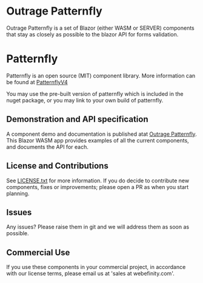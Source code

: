 # Outrage Patternfly

Outrage Patternfly is a set of Blazor (either WASM or SERVER) components that stay as closely as possible to the blazor API for forms validation.

# Patternfly

Patternfly is an open source (MIT) component library.  More information can be found at [PatternflyV4](https://www.patternfly.org/v4/)

You may use the pre-built version of patternfly which is included in the nuget package, or you may link to your own build of patternfly.

## Demonstration and API specification

A component demo and documentation is published atat [Outrage Patternfly](https://patternfly.outrage.net.au).  This Blazor WASM app provides examples of all the current components, and documents the API for each.

## License and Contributions

See [LICENSE.txt](LICENSE.txt) for more information.
If you do decide to contribute new components, fixes or improvements; please open a PR as when you start planning.

## Issues

Any issues? Please raise them in git and we will address them as soon as possible.

## Commercial Use

If you use these components in your commercial project, in accordance with our license terms, please email us at 'sales at webefinity.com'.